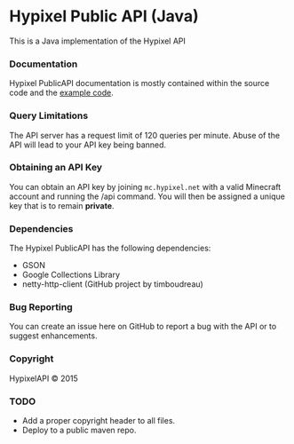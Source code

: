 Hypixel Public API (Java)
======
This is a Java implementation of the Hypixel API

### Documentation
Hypixel PublicAPI documentation is mostly contained within the source code and the [example code](https://github.com/HypixelDev/PublicAPI/tree/master/Example/src/main/java/net/hypixel/example).

### Query Limitations
The API server has a request limit of 120 queries per minute. Abuse of the API will lead to your API key being banned.

### Obtaining an API Key
You can obtain an API key by joining ```mc.hypixel.net``` with a valid Minecraft account and running the /api command. You will then be assigned a unique key that is to remain **private**.

### Dependencies
The Hypixel PublicAPI has the following dependencies:
* GSON
* Google Collections Library
* netty-http-client (GitHub project by timboudreau)

### Bug Reporting
You can create an issue here on GitHub to report a bug with the API or to suggest enhancements.

### Copyright
HypixelAPI © 2015

### TODO
* Add a proper copyright header to all files.
* Deploy to a public maven repo.
